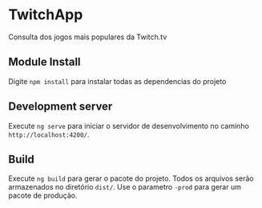 # TwitchApp

Consulta dos jogos mais populares da Twitch.tv

## Module Install
Digite `npm install` para instalar todas as dependencias do projeto


## Development server

Execute `ng serve` para iniciar o servidor de desenvolvimento no caminho `http://localhost:4200/`.


## Build

Execute `ng build` para gerar o pacote do projeto. Todos os arquivos serão armazenados no diretório `dist/`. Use o parametro `-prod` para gerar um pacote de produção.
